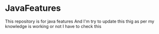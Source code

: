 # JavaFeatures
This repository is for java features 
And I'm try to update this thig as per my knowledge is working or not I have to check this 
